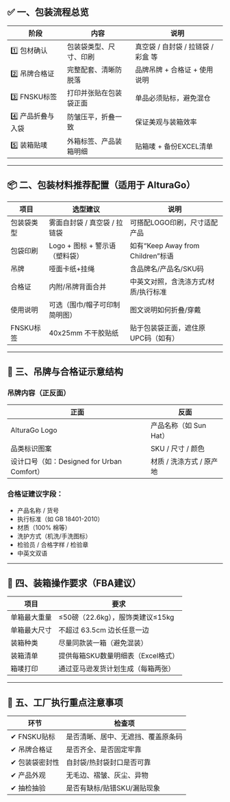 ## ✅ 一、包装流程总览

| 阶段          | 内容          | 说明                     |
| ----------- | ----------- | ---------------------- |
| 1️⃣ 包材确认    | 包装袋类型、尺寸、印刷 | 真空袋 / 自封袋 / 拉链袋 / 彩盒 等 |
| 2️⃣ 吊牌合格证   | 完整配套、清晰防脱落  | 品牌吊牌 + 合格证 + 使用说明      |
| 3️⃣ FNSKU标签 | 打印并张贴在包装袋正面 | 单品必须贴标，避免混仓            |
| 4️⃣ 产品折叠与入袋 | 防皱压平，折叠一致   | 保证美观与装箱效率              |
| 5️⃣ 装箱贴唛    | 外箱标签、产品装箱明细 | 贴箱唛 + 备份EXCEL清单        |

---

## 📦 二、包装材料推荐配置（适用于 AlturaGo）

| 项目      | 选型建议                 | 说明                            |
| ------- | -------------------- | ----------------------------- |
| 包装袋类型   | 雾面自封袋 / 真空袋 / 拉链袋    | 可搭配LOGO印刷，尺寸适配产品              |
| 包袋印刷    | Logo + 图标 + 警示语（塑料袋） | 如有“Keep Away from Children”标语 |
| 吊牌      | 哑面卡纸+挂绳              | 含品牌名/产品名/SKU码                 |
| 合格证     | 内附/吊牌背面合并            | 中英文对照，含洗涤方式/材质/执行标准           |
| 使用说明    | 可选（围巾/帽子可印制简明图）      | 图文说明如何折叠/穿戴                   |
| FNSKU标签 | 40x25mm 不干胶贴纸        | 贴于包装袋正面，遮住原UPC码（如有）           |

---

## 🔖 三、吊牌与合格证示意结构

### 吊牌内容（正反面）

| 正面                                 | 反面              |
| ---------------------------------- | --------------- |
| AlturaGo Logo                      | 产品名称（如 Sun Hat） |
| 品类标识图案                             | SKU / 尺寸 / 颜色   |
| 设计口号（如：Designed for Urban Comfort） | 材质 / 洗涤方式 / 原产地 |

### 合格证建议字段：

* 产品名称 / 货号
* 执行标准（如 GB 18401-2010）
* 材质（100% 棉等）
* 洗护方式（机洗/手洗图标）
* 检验员 / 合格字样 / 检验章
* 中英文双语

---

## 🧾 四、装箱操作要求（FBA建议）

| 项目     | 要求                      |
| ------ | ----------------------- |
| 单箱最大重量 | ≤50磅（22.6kg），服饰类建议≤15kg |
| 单箱最大尺寸 | 不超过 63.5cm 边长任意一边       |
| 装箱种类   | 尽量同款装一箱（避免混装）           |
| 装箱清单   | 提供每箱SKU数量明细表（Excel格式）   |
| 箱唛打印   | 通过亚马逊发货计划生成（每箱两张）       |

---

## 🛑 五、工厂执行重点注意事项

| 环节        | 检查项               |
| --------- | ----------------- |
| ✔ FNSKU贴标 | 是否清晰、居中、无遮挡、覆盖原条码 |
| ✔ 吊牌合格证   | 是否齐全、是否固定牢靠       |
| ✔ 包装袋密封性  | 自封袋/热封袋封口是否可靠     |
| ✔ 产品外观    | 无毛边、褶皱、灰尘、异物      |
| ✔ 抽检抽验    | 是否有缺标/贴错SKU/漏贴现象  |

